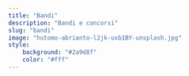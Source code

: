 ```yaml
---
title: "Bandi"
description: "Bandi e concorsi"
slug: "bandi"
image: "hutomo-abrianto-l2jk-uxb1BY-unsplash.jpg"
style:
    background: "#2a9d8f"
    color: "#fff"
---
```

